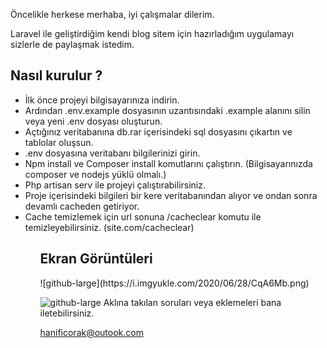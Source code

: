 <p>Öncelikle herkese merhaba, iyi çalışmalar dilerim.</p>

<p> Laravel ile geliştirdiğim kendi blog sitem için hazırladığım uygulamayı sizlerle de paylaşmak istedim. </p>

<h2>Nasıl kurulur ? </h2>

<ul>
    <li>İlk önce projeyi bilgisayarınıza indirin.</li>    
    <li>Ardından .env.example dosyasının uzantısındaki .example alanını silin veya yeni .env dosyası oluşturun. </li>    
    <li>Açtığınız veritabanına db.rar içerisindeki sql dosyasını çıkartın ve tablolar oluşsun. </li>    
    <li>.env dosyasına veritabanı bilgilerinizi girin. </li>    
    <li>Npm install ve Composer install komutlarını çalıştırın. (Bilgisayarınızda composer ve nodejs yüklü olmalı.) </li>    
    <li> Php artisan serv ile projeyi çalıştırabilirsiniz. </li>    
    <li> Proje içerisindeki bilgileri bir kere veritabanından alıyor ve ondan sonra devamlı cacheden getiriyor. </li>    
    <li> Cache temizlemek için url sonuna /cacheclear komutu ile temizleyebilirsiniz.  (site.com/cacheclear) </li>    
<ul>

    
<h2>Ekran Görüntüleri</h2>
![github-large](https://i.imgyukle.com/2020/06/28/CqA6Mb.png)

![github-large](https://i.imgyukle.com/2020/06/28/CqA4pS.png)
Aklına takılan soruları veya eklemeleri bana iletebilirsiniz.
    
hanificorak@outook.com
